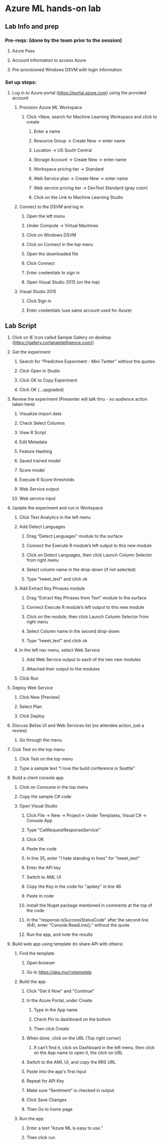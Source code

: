 Azure ML hands-on lab
=====================

Lab Info and prep
-----------------

### Pre-reqs: (done by the team prior to the session)

1.  Azure Pass

2.  Account information to access Azure

3.  Pre-provisioned Windows DSVM with login information

### Set up steps:

1.  Log in to Azure portal (<https://portal.azure.com>) using the provided account

    1.  Provision Azure ML Workspace

        1.  Click +New, search for Machine Learning Workspace and click to create

            1.  Enter a name

            2.  Resource Group -&gt; Create New -&gt; enter name

            3.  Location -&gt; US South Central

            4.  Storage Account -&gt; Create New -&gt; enter name

            5.  Workspace pricing tier -&gt; Standard

            6.  Web Service plan -&gt; Create New -&gt; enter name

            7.  Web service pricing tier -&gt; DevTest Standard (gray color)

            8.  Click on the Link to Machine Learning Studio

    2.  Connect to the DSVM and log in

        1.  Open the left menu

        2.  Under Compute -&gt; Virtual Machines

        3.  Click on Windows DSVM

        4.  Click on Connect in the top menu

        5.  Open the downloaded file

        6.  Click Connect

        7.  Enter credentials to sign in

        8.  Open Visual Studio 2015 (on the top)

    3.  Visual Studio 2015

        1.  Click Sign in

        2.  Enter credentials (use same account used for Azure)

Lab Script
----------

1.  Click on IE Icon called Sample Gallery on desktop (<https://gallery.cortanaintelligence.com/>)

2.  Get the experiment

    1.  Search for “Predictive Experiment - Mini Twitter” without the quotes

    2.  Click Open in Studio

    3.  Click OK to Copy Experiment

    4.  Click OK (…upgraded)

3.  Review the experiment (Presenter will talk thru - no audience action taken here)

    1.  Visualize import data

    2.  Check Select Columns

    3.  View R Script

    4.  Edit Metadata

    5.  Feature Hashing

    6.  Saved trained model

    7.  Score model

    8.  Execute R Score thresholds

    9.  Web Service output

    10. Web service input

4.  Update the experiment and run in Workspace

    1.  Click Text Analytics in the left menu

    2.  Add Detect Languages

        1.  Drag “Detect Languages” module to the surface

        2.  Connect the Execute R module’s left output to this new module

        3.  Click on Detect Languages, then click Launch Column Selector from right menu

        4.  Select column name in the drop-down (if not selected)

        5.  Type "tweet\_text" and click ok

    3.  Add Extract Key Phrases module

        1.  Drag “Extract Key Phrases from Text” module to the surface

        2.  Connect Execute R module’s left output to this new module

        3.  Click on the module, then click Launch Column Selector from right menu

        4.  Select Column name in the second drop-down

        5.  Type "tweet\_text" and click ok

    4.  In the left nav menu, select Web Service

        1.  Add Web Service output to each of the two new modules

        2.  Attached their output to the modules

    5.  Click Run

5.  Deploy Web Service

    1.  Click New \[Preview\]

    2.  Select Plan

    3.  Click Deploy

6.  Discuss Belize UI and Web Services list (no attendee action, just a review)

    1.  Go through the menu

7.  Cick Test on the top menu

    1.  Click Test on the top menu

    2.  Type a sample text "I love the build conference in Seattle"

8.  Build a client console app

    1. Click on Consume in the top menu
    
    2. Copy the sample C\# code

    3.  Open Visual Studio

        1.  Click File -&gt; New -&gt; Project-&gt; Under Templates, Visual C\# -&gt; Console App

        2.  Type "CallRequestResponseService"

        3.  Click OK

        4.  Paste the code

        5.  In line 35, enter "I hate standing in lines" for "tweet\_text"

        6.  Enter the API key

        7.  Switch to AML UI

        8.  Copy the Key in the code for "apikey" in line 46

        9.  Paste in code

        10. Install the Nuget package mentioned in comments at the top of the code

        11. In the "response.IsSuccessStatusCode" after the second line (64), enter “Console.ReadLine();” without the quote

        12. Run the app, and note the results

9.  Build web app using template (to share API with others)

    1.  Find the template

        1.  Open browser

        2.  Go to <https://aka.ms/rrstemplate>

    2.  Build the app

        1.  Click "Get it Now" and "Continue"

        2.  In the Azure Portal, under Create

            1.  Type in the App name

            2.  Check Pin to dashboard on the bottom

            3.  Then click Create

        3.  When done, click on the URL (Top right corner)

            1.  If can’t find it, click on Dashboard in the left menu, then click on the App name to open it, the click on URL

        4.  Switch to the AML UI, and copy the RRS URL

        5.  Paste into the app's first input

        6.  Repeat for API Key

        7.  Make sure “Sentiment” is checked in output

        8.  Click Save Changes

        9.  Then Go to home page

    3.  Run the app

        1.  Enter a text "Azure ML is easy to use."

        2.  Then click run


